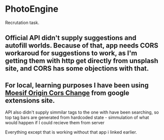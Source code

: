 # PhotoEngine

Recrutation task.

## Official API didn't supply suggestions and autofill worlds. Because of that, app needs CORS workaroud for suggestions to work, as I'm getting them with http get directly from unsplash site, and CORS has some objections with that. 
## For local, learning purposes I have been using [Moesif Origin Cors Change](https://chrome.google.com/webstore/detail/moesif-origin-cors-change/digfbfaphojjndkpccljibejjbppifbc) from google extensions site.

API also didn't supply simmilar tags to the one with have been searching, so top tag bars are generated from hardcoded state - simmulation of what would happen if I could recieve them from server

Everything except that is working without that app i linked earlier.
